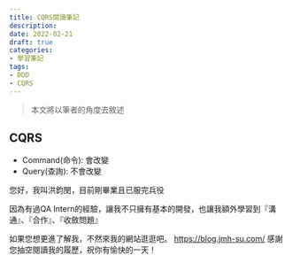 ```yaml
---
title: CQRS閱讀筆記
description:
date: 2022-02-21
draft: true
categories:
- 學習筆記
tags:
- DDD
- CQRS
---
```

> 本文將以筆者的角度去敘述
## CQRS
- Command(命令): 會改變 
- Query(查詢): 不會改變

您好，我叫洪鈞閔，目前剛畢業且已服完兵役

因為有過QA Intern的經驗，讓我不只擁有基本的開發，也讓我額外學習到『溝通』、『合作』、『收斂問題』

如果您想更進了解我，不然來我的網站逛逛吧。
https://blog.jmh-su.com/
感謝您抽空閱讀我的履歷，祝你有愉快的一天！

